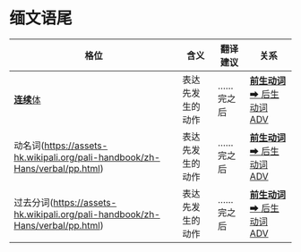 # 缅文语尾


|格位|含义|翻译建议|关系|
|-|-|-|-|
|[**连续**体](https://assets-hk.wikipali.org/pali-handbook/zh-Hans/declension/abl.html)|表达先发生的动作|……完之后|[**前生动词** ➡ 后生动词<br>ADV](https://assets-hk.wikipali.org/pali-handbook/zh-Hans/basic-relation/abl/abl-coc.html)|
|动名词(https://assets-hk.wikipali.org/pali-handbook/zh-Hans/verbal/pp.html)|表达先发生的动作|……完之后|[**前生动词** ➡ 后生动词<br>ADV](https://assets-hk.wikipali.org/pali-handbook/zh-Hans/basic-relation/abl/abl-coc.html)|
|过去分词(https://assets-hk.wikipali.org/pali-handbook/zh-Hans/verbal/pp.html)|表达先发生的动作|……完之后|[**前生动词** ➡ 后生动词<br>ADV](https://assets-hk.wikipali.org/pali-handbook/zh-Hans/basic-relation/abl/abl-coc.html)|